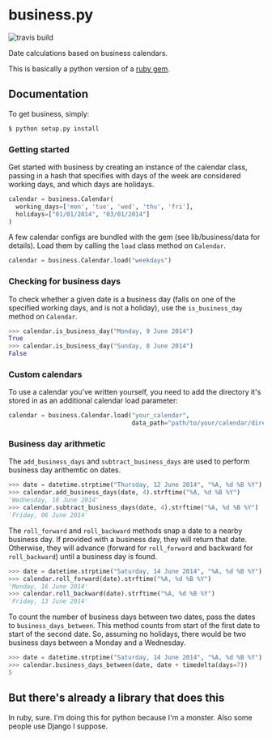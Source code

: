 # business.py

![travis build](https://travis-ci.org/dafrancis/business.py.svg?branch=master)

Date calculations based on business calendars.

This is basically a python version of a [ruby gem](github.com/gocardless/business).

## Documentation

To get business, simply:

```bash
$ python setup.py install
```

### Getting started

Get started with business by creating an instance of the calendar class,
passing in a hash that specifies with days of the week are considered working
days, and which days are holidays.

```python
calendar = business.Calendar(
  working_days=['mon', 'tue', 'wed', 'thu', 'fri'],
  holidays=["01/01/2014", "03/01/2014"]
)
```

A few calendar configs are bundled with the gem (see lib/business/data for
details). Load them by calling the `load` class method on `Calendar`.

```python
calendar = business.Calendar.load("weekdays")
```

### Checking for business days

To check whether a given date is a business day (falls on one of the specified
working days, and is not a holiday), use the `is_business_day` method on
`Calendar`.

```python
>>> calendar.is_business_day("Monday, 9 June 2014")
True
>>> calendar.is_business_day("Sunday, 8 June 2014")
False
```

### Custom calendars

To use a calendar you've written yourself, you need to add the directory it's
stored in as an additional calendar load parameter:

```python
calendar = business.Calendar.load("your_calendar",
                                  data_path="path/to/your/calendar/directory")
```

### Business day arithmetic

The `add_business_days` and `subtract_business_days` are used to perform
business day arithemtic on dates.

```python
>>> date = datetime.strptime("Thursday, 12 June 2014", "%A, %d %B %Y")
>>> calendar.add_business_days(date, 4).strftime("%A, %d %B %Y")
'Wednesday, 18 June 2014'
>>> calendar.subtract_business_days(date, 4).strftime("%A, %d %B %Y")
'Friday, 06 June 2014'
```

The `roll_forward` and `roll_backward` methods snap a date to a nearby business
day. If provided with a business day, they will return that date. Otherwise,
they will advance (forward for `roll_forward` and backward for `roll_backward`)
until a business day is found.

```python
>>> date = datetime.strptime("Saturday, 14 June 2014", "%A, %d %B %Y")
>>> calendar.roll_forward(date).strftime("%A, %d %B %Y")
'Monday, 16 June 2014'
>>> calendar.roll_backward(date).strftime("%A, %d %B %Y")
'Friday, 13 June 2014'
```

To count the number of business days between two dates, pass the dates to
`business_days_between`. This method counts from start of the first date to
start of the second date. So, assuming no holidays, there would be two business
days between a Monday and a Wednesday.

```python
>>> date = datetime.strptime("Saturday, 14 June 2014", "%A, %d %B %Y")
>>> calendar.business_days_between(date, date + timedelta(days=7))
5
```

## But there's already a library that does this

In ruby, sure. I'm doing this for python because I'm a monster. Also some
people use Django I suppose.
